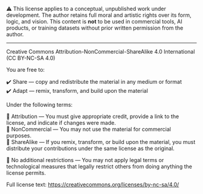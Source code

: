 ⚠️ This license applies to a conceptual, unpublished work under development.
The author retains full moral and artistic rights over its form, logic, and vision.
This content is **not** to be used in commercial tools, AI products, or training datasets
without prior written permission from the author.

---

Creative Commons Attribution-NonCommercial-ShareAlike 4.0 International (CC BY-NC-SA 4.0)

You are free to:

✔️ Share — copy and redistribute the material in any medium or format  
✔️ Adapt — remix, transform, and build upon the material

Under the following terms:

📎 Attribution — You must give appropriate credit, provide a link to the license, and indicate if changes were made.  
🚫 NonCommercial — You may not use the material for commercial purposes.  
🔁 ShareAlike — If you remix, transform, or build upon the material, you must distribute your contributions under the same license as the original.

🛑 No additional restrictions — You may not apply legal terms or technological measures that legally restrict others from doing anything the license permits.

Full license text: https://creativecommons.org/licenses/by-nc-sa/4.0/
